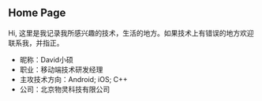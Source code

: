 ## Home Page

Hi, 这里是我记录我所感兴趣的技术，生活的地方。如果技术上有错误的地方欢迎联系我，并指正。

- 昵称：David小硕
- 职业：移动端技术研发经理
- 主攻技术方向：Android; iOS; C++
- 公司：北京物灵科技有限公司